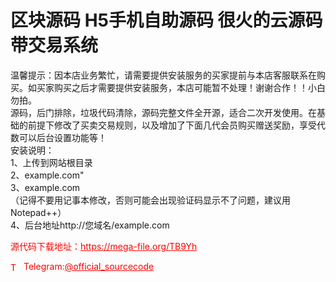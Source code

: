 # 区块源码 H5手机自助源码 很火的云源码  带交易系统

温馨提示：因本店业务繁忙，请需要提供安装服务的买家提前与本店客服联系在购买。如买家购买之后才需要提供安装服务，本店可能暂不处理！谢谢合作！！小白勿拍。<br>源码，后门排除，垃圾代码清除，源码完整文件全开源，适合二次开发使用。在基础的前提下修改了买卖交易规则，以及增加了下面几代会员购买赠送奖励，享受代数可以后台设置功能等！<br>安装说明：<br>1、上传到网站根目录<br>2、example.com"<br>3、example.com<br>（记得不要用记事本修改，否则可能会出现验证码显示不了问题，建议用Notepad++）<br>4、后台地址http://您域名/example.com<br>


<p style="color: red;">源代码下载地址：<a href="https://mega-file.org/TB9Yh" style="color: red;">https://mega-file.org/TB9Yh</a></p><p style="color: red;"><img src="https://cdn-icons-png.flaticon.com/512/2111/2111646.png" alt="Telegram Icon" style="width: 16px; vertical-align: middle; margin-right: 5px;">Telegram:<a href="https://t.me/official_sourcecode" style="color: red;">@official_sourcecode</a></p>